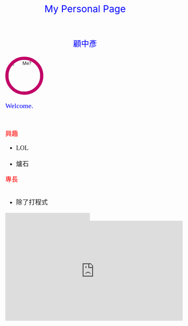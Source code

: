 
<html>
<style>
    body{
      color:#000000;
      text-align:left;
    }
    .fan{
      font-family:fantasy;
    }
    .ch{
      font-family:Microsoft JhengHei;
    }
    .text-center{
      text-align:center;
    }
    .text-right{
      text-align:right;
    }
    .yellow-text {
      color: yellow;
    }
    .blue-text {
      color: blue;
    }
    .red-text {
      color: red;
    }
    .title{
      font-size=20px;
      color: red;
    }
  .smaller-image {
    width: 100px;
  }
  .thick-green-border {
    border-color: #C10066;
    border-width: 10px;
    border-style: solid;
    border-radius: 50%;
  }
  </style>
  <title>
  My webpage.
  </title>
  <p class="blue-text text-center text-center" span style="font-size:30px">
    My Personal Page
  </p>
  <p class="blue-text text-center" span style="font-size:25px">
    顧中彥
  </p>
  <a href="#"><img class="smaller-image thick-green-border text-center text-center" alt="Me?" src="https://avatars0.githubusercontent.com/u/26366534?v=3&s=96"></a>

  <p class="blue-text fan" span style="font-size:22px">
    <span style="font-family:fantasy;">
    Welcome.
    </span>
    
  </p>
  
  <body background="http://blog.joaoko.net/wp-content/uploads/2009/07/Pattern.01.png">
    <p class="title" span style="font-size:20px"><l>興趣</l></p>
    <ul class ="ch" span style="font-size:20px">
      <li>LOL</li>
      <li>爐石</li>
   </ul>
   <p class="title" span style="font-size:20px"><l>專長</l></p>
   <ul class ="ch" span style="font-size:20px">      
      <li>除了打程式</li>
   </ul>
  </body>
  <div style="position:relative;width:267px;height:25px;overflow:hidden;">
  <div style="position:absolute;top:-276px;left:-5px">
    <iframe width="300" height="300" 
      src="https://www.youtube.com/embed/youtubeID?rel=kTQPCaUC8SQ">
    </iframe>
  </div>
</div>
<iframe width="560" height="315" src="https://www.youtube.com/embed/youtubeID?rel=kTQPCaUC8SQ" autostart="true"  frameborder="0" allowfullscreen></iframe>

</html>

